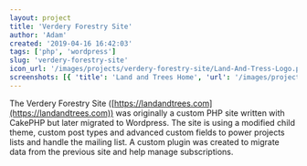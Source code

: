 ```yaml
---
layout: project
title: 'Verdery Forestry Site'
author: 'Adam'
created: '2019-04-16 16:42:03'
tags: ['php', 'wordpress']
slug: 'verdery-forestry-site'
icon_url: '/images/projects/verdery-forestry-site/Land-And-Tress-Logo.png'
screenshots: [{ 'title': 'Land and Trees Home', 'url': '/images/projects/verdery-forestry-site/Land-and-Trees-Home.png' }]
---
```


The Verdery Forestry Site ([https://landandtrees.com](https://landandtrees.com)) was originally a custom PHP site written with CakePHP but later migrated to Wordpress. The site is using a modified child theme, custom post types and advanced custom fields to power projects lists and handle the mailing list. A custom plugin was created to migrate data from the previous site and help manage subscriptions.
